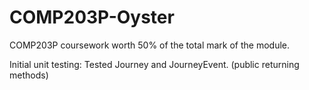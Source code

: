 # COMP203P-Oyster
COMP203P coursework worth 50% of the total mark of the module. 

Initial unit testing: Tested Journey and JourneyEvent. (public returning methods)
